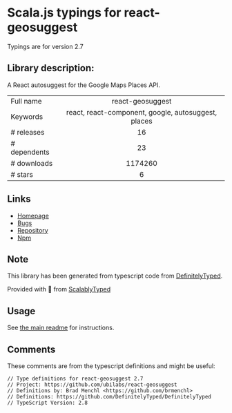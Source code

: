 
# Scala.js typings for react-geosuggest

Typings are for version 2.7

## Library description:
A React autosuggest for the Google Maps Places API.

|                    |                 |
| ------------------ | :-------------: |
| Full name          | react-geosuggest |
| Keywords           | react, react-component, google, autosuggest, places |
| # releases         | 16 |
| # dependents       | 23 |
| # downloads        | 1174260 |
| # stars            | 6 |

## Links
- [Homepage](https://github.com/ubilabs/react-geosuggest)
- [Bugs](https://github.com/ubilabs/react-geosuggest/issues)
- [Repository](https://github.com/ubilabs/react-geosuggest)
- [Npm](https://www.npmjs.com/package/react-geosuggest)
    


## Note
This library has been generated from typescript code from [DefinitelyTyped](https://definitelytyped.org).

Provided with :purple_heart: from [ScalablyTyped](https://github.com/oyvindberg/ScalablyTyped)

## Usage
See [the main readme](../../readme.md) for instructions.

## Comments

These comments are from the typescript definitions and might be useful:
```
// Type definitions for react-geosuggest 2.7
// Project: https://github.com/ubilabs/react-geosuggest
// Definitions by: Brad Menchl <https://github.com/brmenchl>
// Definitions: https://github.com/DefinitelyTyped/DefinitelyTyped
// TypeScript Version: 2.8

```

